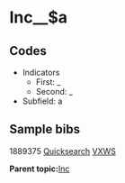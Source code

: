 # Inc\_\_$a

## Codes

-   Indicators
    -   First: \_
    -   Second: \_
-   Subfield: a

## Sample bibs

1889375 [Quicksearch](https://search.library.yale.edu/catalog/1889375) [VXWS](http://prodorbis.library.yale.edu:7014/vxws/GetHoldingsService?bibId=1889375)

**Parent topic:**[Inc](../../tags/Inc/Inc.md)

